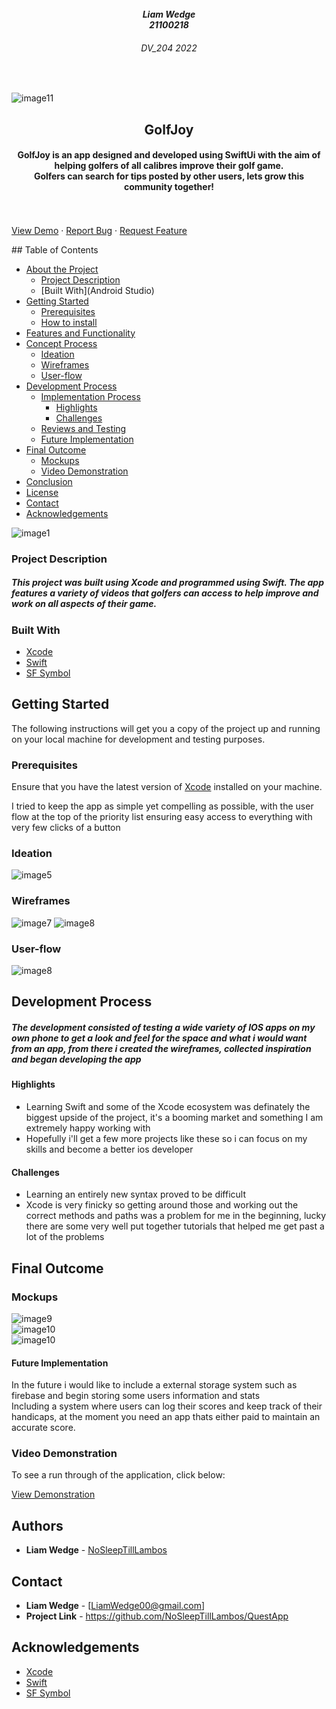 <!-- REPLACE ALL THE [USERNAME] TEXT WITH YOUR GITHUB PROFILE NAME & THE [PROJECTNAME] WITH THE NAME OF YOUR GITHUB PROJECT -->

<!-- Repository Information & Links-->
<br />

<!-- HEADER SECTION -->
<h5 align="center" style="padding:0;margin:0;">Liam Wedge</h5>
<h5 align="center" style="padding:0;margin:0;">21100218</h5>
<h6 align="center">DV_204 2022</h6>
</br>
<p align="center">

![image11](https://drive.google.com/drive/folders/1-rIKItwDZWrMhDiMgouKgHPcFFtWCJUf)
  
  <h2 align="center">GolfJoy</h2>

  <h4 align="center">
    GolfJoy is an app designed and developed using SwiftUi with the aim of helping golfers of all calibres improve their golf game.<br> Golfers can search for tips
    posted by other users, lets grow this community together! </h4>
   <br />
   <br />
   <a href="path/to/demonstration/video">View Demo</a>
    ·
    <a href="(https://github.com/NoSleepTillLambos/GolfJoy/issues)">Report Bug</a>
    ·
    <a href="https://github.com/username/projectname/issues">Request Feature</a>
</p>
## Table of Contents

* [About the Project](#about-the-project)
  * [Project Description](#project-description)
  * [Built With](Android Studio)
* [Getting Started](#getting-started)
  * [Prerequisites](#prerequisites)
  * [How to install](#how-to-install)
* [Features and Functionality](#features-and-functionality)
* [Concept Process](#concept-process)
   * [Ideation](#ideation)
   * [Wireframes](#wireframes)
   * [User-flow](#user-flow)
* [Development Process](#development-process)
   * [Implementation Process](#implementation-process)
        * [Highlights](#highlights)
        * [Challenges](#challenges)
   * [Reviews and Testing](#peer-reviews)
   * [Future Implementation](#peer-reviews)
* [Final Outcome](#final-outcome)
    * [Mockups](#mockups)
    * [Video Demonstration](#video-demonstration)
* [Conclusion](#conclusion)
* [License](#license)
* [Contact](#contact)
* [Acknowledgements](#acknowledgements)


<!-- header image of project -->
![image1][image1]

### Project Description

<h5>This project was built using Xcode and programmed using Swift. The app features a variety of videos that golfers can access to help improve and work on all aspects of their game.</h5>

### Built With

* [Xcode](https://developer.apple.com/xcode/)
* [Swift](https://www.swift.org/)
* [SF Symbol](https://developer.apple.com/sf-symbols/)

<!-- GETTING STARTED -->
<!-- Make sure to add appropriate information about what prerequesite technologies the user would need and also the steps to install your project on their own mashines -->
## Getting Started

The following instructions will get you a copy of the project up and running on your local machine for development and testing purposes.

### Prerequisites

Ensure that you have the latest version of [Xcode](https://developer.apple.com/xcode/) installed on your machine.
<!-- Briefly explain your concept ideation process -->
I tried to keep the app as simple yet compelling as possible, with the user flow at the top of the priority list ensuring easy access to everything with 
very few clicks of a button
### Ideation

![image5](https://github.com/NoSleepTillLambos/QuestApp/blob/master/app/src/main/res/drawable/group71.png)

### Wireframes

![image7](https://github.com/NoSleepTillLambos/QuestApp/blob/master/app/src/main/res/drawable/homepagewf.png)
![image8](https://github.com/NoSleepTillLambos/QuestApp/blob/master/app/src/main/res/drawable/categorieswf.png)
### User-flow

![image8](https://github.com/NoSleepTillLambos/QuestApp/blob/master/app/src/main/res/drawable/group70.png)

<!-- DEVELOPMENT PROCESS -->
## Development Process

<h5> The development consisted of testing a wide variety of IOS apps on my own phone to get a look and feel for the space and what i would want from an app, from there i created the wireframes, collected inspiration and began developing the app </5>

#### Highlights
<!-- stipulated the highlight you experienced with the project -->
- Learning Swift and some of the Xcode ecosystem was definately the biggest upside of the project, it's a booming market and something I am extremely happy working with
- Hopefully i'll get a few more projects like these so i can focus on my skills and become a better ios developer

#### Challenges
- Learning an entirely new syntax proved to be difficult
- Xcode is very finicky so getting around those and working out the correct methods and paths was a problem for me in the beginning, lucky there are some very well put together tutorials that helped me get past a lot of the problems


<!-- MOCKUPS -->
## Final Outcome

### Mockups

![image9](https://github.com/NoSleepTillLambos/QuestApp/blob/master/app/src/main/res/drawable/wirefame1.PNG)
<br>
![image10](https://github.com/NoSleepTillLambos/QuestApp/blob/master/app/src/main/res/drawable/wireframe2.png)
<br/>
![image10](https://github.com/NoSleepTillLambos/QuestApp/blob/master/app/src/main/res/drawable/wireframe3.png)

#### Future Implementation

In the future i would like to include a external storage system such as firebase and begin storing some users information and stats <br/>
Including a system where users can log their scores and keep track of their handicaps, at the moment you need an app thats either paid to maintain an accurate score. 

<!-- VIDEO DEMONSTRATION -->
### Video Demonstration

To see a run through of the application, click below:

[View Demonstration](path/to/video/demonstration)

<!-- AUTHORS -->
## Authors

* **Liam Wedge** - [NoSleepTillLambos](https://github.com/NoSleepTillLambos)

<!-- LICENSE -->
## Contact

* **Liam Wedge** - [LiamWedge00@gmail.com] 
* **Project Link** - https://github.com/NoSleepTillLambos/QuestApp

<!-- ACKNOWLEDGEMENTS -->
## Acknowledgements
<!-- all resources that you used and Acknowledgements here -->
* [Xcode](https://developer.apple.com/xcode/)
* [Swift](https://www.swift.org/)
* [SF Symbol](https://developer.apple.com/sf-symbols/)

<!-- MARKDOWN LINKS & IMAGES -->
[image1]: /path/to/image.png
[image2]: /path/to/image.png
[image3]: /path/to/image.png
[image4]: /path/to/image.png
[image5]: /path/to/image.png
[image6]: /path/to/image.png
[image7]: /path/to/image.png
[image8]: /path/to/image.png
[image9]: /path/to/image.png
[image10]: /path/to/image.png


